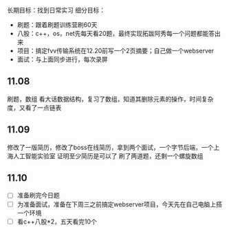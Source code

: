 长期目标：找到日常实习
细分目标：
- 刷题：跟着刷题训练营刷60天
- 八股：c++，os，net先每天看20题，最终实现拓跋阿秀每一个问题都能答出来
- 项目：搞定fvv传输系统在12.20前写一个2页摘要；自己做一个webserver
- 面试：与上面同步进行，每次录屏

## 11.08
刷题，数组
看大话数据结构，复习了数组，知道其删除元素的操作，时间复杂度，又看了一点链表

## 11.09
修改了一版简历，修改了boss在线简历，拿到两个面试，一个字节后端，一个上海人工智能实验室
证明至少简历是可以了
刷了两道题，还剩一个螺旋数组

## 11.10
- [ ] 准备刷完今日题
- [ ] 为准备面试，准备在下周三之前搞定webserver项目，今天先在自己电脑上搭一个环境
- [ ] 看c++八股*2，五天看完10个